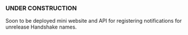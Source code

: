 ### UNDER CONSTRUCTION

Soon to be deployed mini website and API for registering notifications for unrelease Handshake names.
